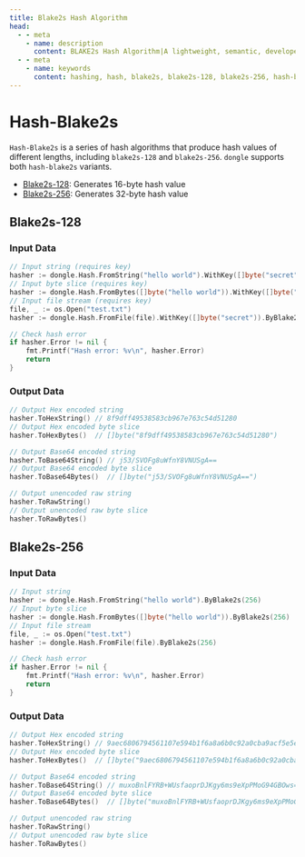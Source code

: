 ```yaml
---
title: Blake2s Hash Algorithm
head:
  - - meta
    - name: description
      content: BLAKE2s Hash Algorithm|A lightweight, semantic, developer-friendly golang encoding & cryptography library
  - - meta
    - name: keywords
      content: hashing, hash, blake2s, blake2s-128, blake2s-256, hash-blake2s, hash-blake2s-128, hash-blake2s-256
---
```


# Hash-Blake2s

`Hash-Blake2s` is a series of hash algorithms that produce hash values of different lengths, including `blake2s-128` and `blake2s-256`. `dongle` supports both `hash-blake2s` variants.

- [Blake2s-128](#blake2s-128): Generates 16-byte hash value
- [Blake2s-256](#blake2s-256): Generates 32-byte hash value

## Blake2s-128

### Input Data

```go
// Input string (requires key)
hasher := dongle.Hash.FromString("hello world").WithKey([]byte("secret")).ByBlake2s(128)
// Input byte slice (requires key)
hasher := dongle.Hash.FromBytes([]byte("hello world")).WithKey([]byte("secret")).ByBlake2s(128)
// Input file stream (requires key)
file, _ := os.Open("test.txt")
hasher := dongle.Hash.FromFile(file).WithKey([]byte("secret")).ByBlake2s(128)

// Check hash error
if hasher.Error != nil {
	fmt.Printf("Hash error: %v\n", hasher.Error)
	return
}
```

### Output Data

```go
// Output Hex encoded string
hasher.ToHexString() // 8f9dff49538583cb967e763c54d51280
// Output Hex encoded byte slice
hasher.ToHexBytes()  // []byte("8f9dff49538583cb967e763c54d51280")

// Output Base64 encoded string
hasher.ToBase64String() // j53/SVOFg8uWfnY8VNUSgA==
// Output Base64 encoded byte slice
hasher.ToBase64Bytes()  // []byte("j53/SVOFg8uWfnY8VNUSgA==")

// Output unencoded raw string
hasher.ToRawString()
// Output unencoded raw byte slice
hasher.ToRawBytes()
```

## Blake2s-256

### Input Data

```go
// Input string
hasher := dongle.Hash.FromString("hello world").ByBlake2s(256)
// Input byte slice
hasher := dongle.Hash.FromBytes([]byte("hello world")).ByBlake2s(256)
// Input file stream
file, _ := os.Open("test.txt")
hasher := dongle.Hash.FromFile(file).ByBlake2s(256)

// Check hash error
if hasher.Error != nil {
	fmt.Printf("Hash error: %v\n", hasher.Error)
	return
}
```

### Output Data

```go
// Output Hex encoded string
hasher.ToHexString() // 9aec6806794561107e594b1f6a8a6b0c92a0cba9acf5e5e93cca06f781813b0b
// Output Hex encoded byte slice
hasher.ToHexBytes()  // []byte("9aec6806794561107e594b1f6a8a6b0c92a0cba9acf5e5e93cca06f781813b0b")

// Output Base64 encoded string
hasher.ToBase64String() // muxoBnlFYRB+WUsfaoprDJKgy6ms9eXpPMoG94GBOws=
// Output Base64 encoded byte slice
hasher.ToBase64Bytes()  // []byte("muxoBnlFYRB+WUsfaoprDJKgy6ms9eXpPMoG94GBOws=")

// Output unencoded raw string
hasher.ToRawString()
// Output unencoded raw byte slice
hasher.ToRawBytes()
```